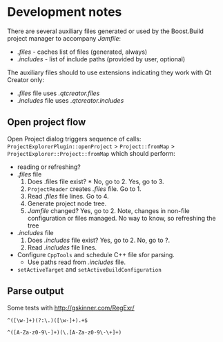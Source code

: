 # Development notes

There are several auxiliary files generated or used by the Boost.Build project manager to accompany *Jamfile*:

* *.files* - caches list of files (generated, always)
* *.includes* - list of include paths (provided by user, optional)

The auxiliary files should to use extensions indicating they work with Qt Creator only:

* *.files* file uses *.qtcreator.files*
* *.includes* file uses *.qtcreator.includes*

## Open project flow

Open Project dialog triggers sequence of calls: 
`ProjectExplorerPlugin::openProject` > `Project::fromMap` > `ProjectExplorer::Project::fromMap`
which should perform:

* reading or refreshing?
* *.files* file
    1. Does .files file exist? * No, go to 2. Yes, go to 3.
    2. `ProjectReader` creates *.files* file. Go to 1.
    3. Read *.files* file lines. Go to 4.
    4. Generate project node tree.
    5. *Jamfile* changed? Yes, go to 2.
       Note, changes in non-file configuration or files managed. No way to know, so refreshing the tree
* *.includes* file
    1. Does *.includes* file exist? Yes, go to 2. No, go to ?.
    2. Read *.includes* file lines.
* Configure `CppTools` and schedule C++ file sfor parsing.
    * Use paths read from *.includes* file.
* `setActiveTarget` and `setActiveBuildConfiguration`

## Parse output

Some tests with http://gskinner.com/RegExr/

```
^([\w-]+)(?:\.)([\w-]+).+$

^([A-Za-z0-9\-]+)(\.[A-Za-z0-9\-\+]+)

```

